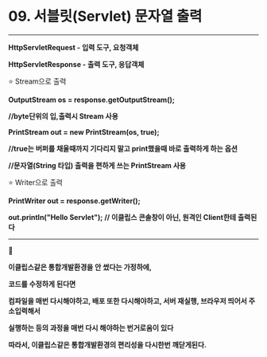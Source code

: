 # 09. 서블릿(Servlet) 문자열 출력

---

**HttpServletRequest - 입력 도구, 요청객체**

**HttpServletResponse - 출력 도구, 응답객체**

<aside>
⭐ Stream으로 출력

</aside>

**OutputStream os = response.getOutputStream();** 

**//byte단위의 입,출력시 Stream 사용**

**PrintStream out = new PrintStream(os, true);** 

 **//true는 버퍼를 채울때까지 기다리지 말고 print했을때 바로 출력하게 하는 옵션**

**//문자열(String 타입) 출력을 편하게 쓰는 PrintStream 사용**

<aside>
⭐ Writer으로 출력

</aside>

**PrintWriter out = response.getWriter();**

**out.println("Hello Servlet"); // 이클립스 콘솔창이 아닌, 원격인 Client한테 출력된다**

---

😬

**이클립스같은 통합개발환경을 안 썼다는 가정하에,**

**코드를 수정하게 된다면**

**컴파일을 매번 다시해야하고, 배포 또한 다시해야하고, 서버 재실행, 브라우저 띄어서 주소입력해서**

**실행하는 등의 과정을 매번 다시 해야하는 번거로움이 있다**

**따라서, 이클립스같은 통합개발환경의 편리성을 다시한번 깨닫게된다.**
